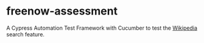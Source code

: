# freenow-assessment

A Cypress Automation Test Framework with Cucumber to test the [Wikipedia](https://www.wikipedia.org/) search feature.